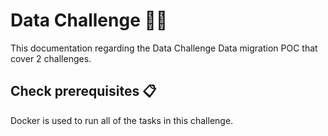 # Data Challenge 🚀🚀

This documentation regarding the Data Challenge Data migration POC that cover 2 challenges.

## Check prerequisites 📋
Docker is used to run all of the tasks in this challenge.




